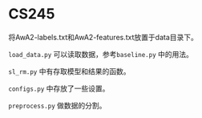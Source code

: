 # CS245

将AwA2-labels.txt和AwA2-features.txt放置于data目录下。

`load_data.py` 可以读取数据，参考`baseline.py` 中的用法。

`sl_rm.py` 中有存取模型和结果的函数。

`configs.py` 中存放了一些设置。

`preprocess.py` 做数据的分割。	